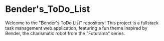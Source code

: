 # Bender's_ToDo_List
Welcome to the "Bender's ToDo List" repository! This project is a fullstack task management web application, featuring a fun theme inspired by Bender, the charismatic robot from the "Futurama" series.
